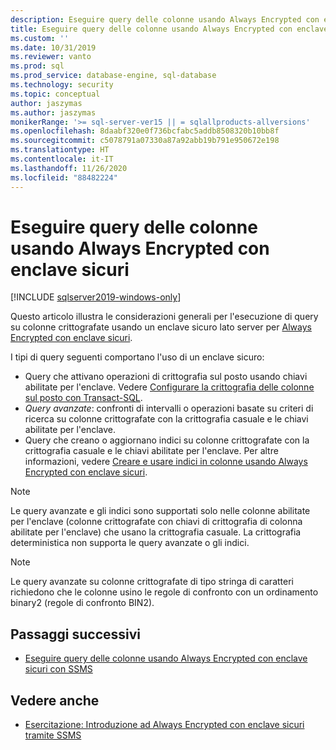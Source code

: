 ```yaml
---
description: Eseguire query delle colonne usando Always Encrypted con enclave sicuri
title: Eseguire query delle colonne usando Always Encrypted con enclave sicuri | Microsoft Docs
ms.custom: ''
ms.date: 10/31/2019
ms.reviewer: vanto
ms.prod: sql
ms.prod_service: database-engine, sql-database
ms.technology: security
ms.topic: conceptual
author: jaszymas
ms.author: jaszymas
monikerRange: '>= sql-server-ver15 || = sqlallproducts-allversions'
ms.openlocfilehash: 8daabf320e0f736bcfabc5addb8508320b10bb8f
ms.sourcegitcommit: c5078791a07330a87a92abb19b791e950672e198
ms.translationtype: HT
ms.contentlocale: it-IT
ms.lasthandoff: 11/26/2020
ms.locfileid: "88482224"
---
```

# <a name="query-columns-using-always-encrypted-with-secure-enclaves"></a>Eseguire query delle colonne usando Always Encrypted con enclave sicuri
[!INCLUDE [sqlserver2019-windows-only](../../../includes/applies-to-version/sqlserver2019-windows-only.md)]

Questo articolo illustra le considerazioni generali per l'esecuzione di query su colonne crittografate usando un enclave sicuro lato server per [Always Encrypted con enclave sicuri](always-encrypted-enclaves.md). 

I tipi di query seguenti comportano l'uso di un enclave sicuro:
- Query che attivano operazioni di crittografia sul posto usando chiavi abilitate per l'enclave. Vedere [Configurare la crittografia delle colonne sul posto con Transact-SQL](always-encrypted-enclaves-configure-encryption-tsql.md).
- *Query avanzate*: confronti di intervalli o operazioni basate su criteri di ricerca su colonne crittografate con la crittografia casuale e le chiavi abilitate per l'enclave.
- Query che creano o aggiornano indici su colonne crittografate con la crittografia casuale e le chiavi abilitate per l'enclave. Per altre informazioni, vedere [Creare e usare indici in colonne usando Always Encrypted con enclave sicuri](always-encrypted-enclaves-create-use-indexes.md).

> [!NOTE]
> Le query avanzate e gli indici sono supportati solo nelle colonne abilitate per l'enclave (colonne crittografate con chiavi di crittografia di colonna abilitate per l'enclave) che usano la crittografia casuale. La crittografia deterministica non supporta le query avanzate o gli indici.

> [!NOTE]
> Le query avanzate su colonne crittografate di tipo stringa di caratteri richiedono che le colonne usino le regole di confronto con un ordinamento binary2 (regole di confronto BIN2). 


## <a name="next-steps"></a>Passaggi successivi
- [Eseguire query delle colonne usando Always Encrypted con enclave sicuri con SSMS](always-encrypted-enclaves-query-columns-ssms.md)

## <a name="see-also"></a>Vedere anche
- [Esercitazione: Introduzione ad Always Encrypted con enclave sicuri tramite SSMS](../tutorial-getting-started-with-always-encrypted-enclaves.md)

